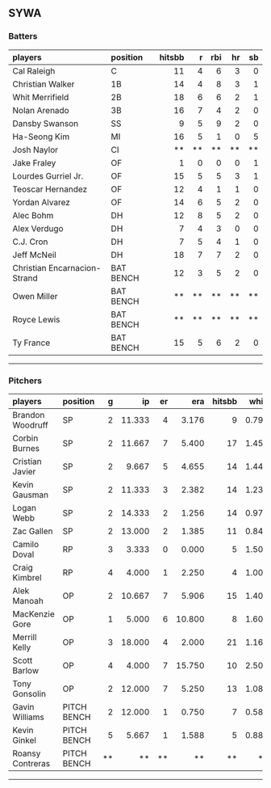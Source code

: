 ## SYWA

### Batters

 
|players                      |position  | hitsbb|  r| rbi| hr| sb| 
|:----------------------------|:---------|------:|--:|---:|--:|--:| 
|Cal Raleigh                  |C         |     11|  4|   6|  3|  0| 
|Christian Walker             |1B        |     14|  4|   8|  3|  1| 
|Whit Merrifield              |2B        |     18|  6|   6|  2|  1| 
|Nolan Arenado                |3B        |     16|  7|   4|  2|  0| 
|Dansby Swanson               |SS        |      9|  5|   9|  2|  0| 
|Ha-Seong Kim                 |MI        |     16|  5|   1|  0|  5| 
|Josh Naylor                  |CI        |     **| **|  **| **| **| 
|Jake Fraley                  |OF        |      1|  0|   0|  0|  1| 
|Lourdes Gurriel Jr.          |OF        |     15|  5|   5|  3|  1| 
|Teoscar Hernandez            |OF        |     12|  4|   1|  1|  0| 
|Yordan Alvarez               |OF        |     14|  6|   5|  2|  0| 
|Alec Bohm                    |DH        |     12|  8|   5|  2|  0| 
|Alex Verdugo                 |DH        |      7|  4|   3|  0|  0| 
|C.J. Cron                    |DH        |      7|  5|   4|  1|  0| 
|Jeff McNeil                  |DH        |     18|  7|   7|  2|  0| 
|Christian Encarnacion-Strand |BAT BENCH |     12|  3|   5|  2|  0| 
|Owen Miller                  |BAT BENCH |     **| **|  **| **| **| 
|Royce Lewis                  |BAT BENCH |     **| **|  **| **| **| 
|Ty France                    |BAT BENCH |     15|  5|   6|  2|  0| 


* * *

### Pitchers

 
|players          |position    |  g|     ip| er|    era| hitsbb|  whip| so|  w| sv| 
|:----------------|:-----------|--:|------:|--:|------:|------:|-----:|--:|--:|--:| 
|Brandon Woodruff |SP          |  2| 11.333|  4|  3.176|      9| 0.794| 14|  1|  0| 
|Corbin Burnes    |SP          |  2| 11.667|  7|  5.400|     17| 1.457| 10|  0|  0| 
|Cristian Javier  |SP          |  2|  9.667|  5|  4.655|     14| 1.448|  7|  1|  0| 
|Kevin Gausman    |SP          |  2| 11.333|  3|  2.382|     14| 1.235| 12|  1|  0| 
|Logan Webb       |SP          |  2| 14.333|  2|  1.256|     14| 0.977| 12|  0|  0| 
|Zac Gallen       |SP          |  2| 13.000|  2|  1.385|     11| 0.846| 16|  1|  0| 
|Camilo Doval     |RP          |  3|  3.333|  0|  0.000|      5| 1.500|  5|  1|  1| 
|Craig Kimbrel    |RP          |  4|  4.000|  1|  2.250|      4| 1.000|  4|  0|  1| 
|Alek Manoah      |OP          |  2| 10.667|  7|  5.906|     15| 1.406| 11|  1|  0| 
|MacKenzie Gore   |OP          |  1|  5.000|  6| 10.800|      8| 1.600|  5|  0|  0| 
|Merrill Kelly    |OP          |  3| 18.000|  4|  2.000|     21| 1.167| 22|  0|  0| 
|Scott Barlow     |OP          |  4|  4.000|  7| 15.750|     10| 2.500|  2|  0|  0| 
|Tony Gonsolin    |OP          |  2| 12.000|  7|  5.250|     13| 1.083|  9|  2|  0| 
|Gavin Williams   |PITCH BENCH |  2| 12.000|  1|  0.750|      7| 0.583| 22|  0|  0| 
|Kevin Ginkel     |PITCH BENCH |  5|  5.667|  1|  1.588|      5| 0.882|  6|  0|  0| 
|Roansy Contreras |PITCH BENCH | **|     **| **|     **|     **|    **| **| **| **| 


* * *


